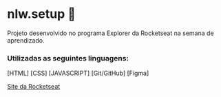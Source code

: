 # nlw.setup 🚀
Projeto desenvolvido no programa Explorer da Rocketseat na semana de aprendizado.


### Utilizadas as seguintes linguagens:

[HTML]
[CSS]
[JAVASCRIPT]
[Git/GitHub]
[Figma]

[Site da Rocketseat](https://www.rocketseat.com.br)
